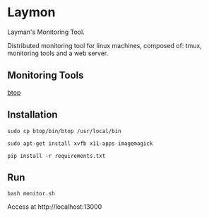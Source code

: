 # Laymon

Layman's Monitoring Tool.

Distributed monitoring tool for linux machines, composed of: tmux, monitoring tools and a web server.

## Monitoring Tools

[btop](https://github.com/aristocratos/btop)

## Installation

```
sudo cp btop/bin/btop /usr/local/bin

sudo apt-get install xvfb x11-apps imagemagick

pip install -r requirements.txt
```

## Run

```
bash monitor.sh
```

Access at http://localhost:13000



